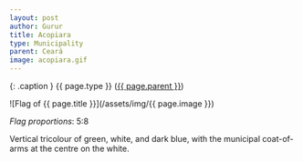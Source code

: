 ```yaml
---
layout: post
author: Gurur
title: Acopiara
type: Municipality
parent: Ceará
image: acopiara.gif
---
```

{: .caption }
{{ page.type }} ([{{ page.parent }}](/2019/04/02/ceara.html))

![Flag of {{ page.title }}](/assets/img/{{ page.image }})

*Flag proportions*: 5:8

Vertical tricolour of green, white, and dark blue, with the municipal coat-of-arms at the centre on the white.